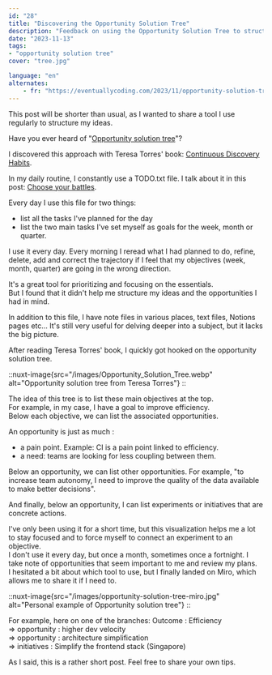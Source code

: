 ```yaml
---
id: "28"
title: "Discovering the Opportunity Solution Tree"
description: "Feedback on using the Opportunity Solution Tree to structure personal discovery"
date: "2023-11-13"
tags:
- "opportunity solution tree"
cover: "tree.jpg"

language: "en"
alternates:
    - fr: "https://eventuallycoding.com/2023/11/opportunity-solution-tree"
---
```


This post will be shorter than usual, as I wanted to share a tool I use regularly to structure my ideas.

Have you ever heard of "[Opportunity solution tree](https://www.producttalk.org/opportunity-solution-tree/)"?

I discovered this approach with Teresa Torres' book: [Continuous Discovery Habits](https://www.producttalk.org/2021/08/product-discovery/).

In my daily routine, I constantly use a TODO.txt file. I talk about it in this post: [Choose your battles](https://eventuallycoding.com/en/2023/03/choose-your-battles#the-rule-of-two).

Every day I use this file for two things:

* list all the tasks I've planned for the day
* list the two main tasks I've set myself as goals for the week, month or quarter.

I use it every day. Every morning I reread what I had planned to do, refine, delete, add and correct the trajectory if I feel that my objectives (week, month, quarter) are going in the wrong direction.

It's a great tool for prioritizing and focusing on the essentials.  
But I found that it didn't help me structure my ideas and the opportunities I had in mind.

In addition to this file, I have note files in various places, text files, Notions pages etc... It's still very useful for delving deeper into a subject, but it lacks the big picture.

After reading Teresa Torres' book, I quickly got hooked on the opportunity solution tree.

::nuxt-image{src="/images/Opportunity_Solution_Tree.webp" alt="Opportunity solution tree from Teresa Torres"}
::

The idea of this tree is to list these main objectives at the top.  
For example, in my case, I have a goal to improve efficiency.  
Below each objective, we can list the associated opportunities.

An opportunity is just as much :

* a pain point. Example: CI is a pain point linked to efficiency.
* a need: teams are looking for less coupling between them.

Below an opportunity, we can list other opportunities. For example, "to increase team autonomy, I need to improve the quality of the data available to make better decisions".

And finally, below an opportunity, I can list experiments or initiatives that are concrete actions.

I've only been using it for a short time, but this visualization helps me a lot to stay focused and to force myself to connect an experiment to an objective.   
I don't use it every day, but once a month, sometimes once a fortnight. I take note of opportunities that seem important to me and review my plans.  
I hesitated a bit about which tool to use, but I finally landed on Miro, which allows me to share it if I need to.

::nuxt-image{src="/images/opportunity-solution-tree-miro.jpg" alt="Personal example of Opportunity solution tree"}
::

For example, here on one of the branches:
Outcome : Efficiency  
=> opportunity : higher dev velocity  
=> opportunity : architecture simplification  
=> initiatives : Simplify the frontend stack (Singapore)

As I said, this is a rather short post. Feel free to share your own tips.
